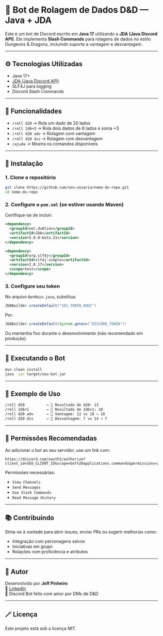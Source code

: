 # 🎲 Bot de Rolagem de Dados D&D — Java + JDA

Este é um bot de Discord escrito em **Java 17** utilizando a **JDA (Java Discord API)**. Ele implementa **Slash Commands** para rolagens de dados no estilo Dungeons & Dragons, incluindo suporte a vantagem e desvantagem.

---

## ⚙️ Tecnologias Utilizadas

- Java 17+
- [JDA (Java Discord API)](https://github.com/DV8FromTheWorld/JDA)
- SLF4J para logging
- Discord Slash Commands

---

## 🚀 Funcionalidades

- `/roll d20` → Rola um dado de 20 lados
- `/roll 2d6+3` → Rola dois dados de 6 lados e soma +3
- `/roll d20 adv` → Rolagem com vantagem
- `/roll d20 dis` → Rolagem com desvantagem
- `/ajuda` → Mostra os comandos disponíveis

---

## 🧩 Instalação

### 1. Clone o repositório

```bash
git clone https://github.com/seu-usuario/nome-do-repo.git
cd nome-do-repo
```

### 2. Configure o `pom.xml` (se estiver usando Maven)

Certifique-se de incluir:

```xml
<dependency>
  <groupId>net.dv8tion</groupId>
  <artifactId>JDA</artifactId>
  <version>5.0.0-beta.21</version>
</dependency>

<dependency>
  <groupId>org.slf4j</groupId>
  <artifactId>slf4j-simple</artifactId>
  <version>2.0.17</version>
  <scope>test</scope>
</dependency>
```

### 3. Configure seu token

No arquivo `BotMain.java`, substitua:

```java
JDABuilder.createDefault("SEU_TOKEN_AQUI")
```

Por:

```java
JDABuilder.createDefault(System.getenv("DISCORD_TOKEN"))
```

Ou mantenha fixo durante o desenvolvimento (não recomendado em produção).

---

## 🧪 Executando o Bot

```bash
mvn clean install
java -jar target/seu-bot.jar
```

---

## 🧠 Exemplo de Uso

```bash
/roll d20          → 🎲 Resultado de d20: 13
/roll 2d6+1        → 🎲 Resultado de 2d6+1: 10
/roll d20 adv      → 🎲 Vantagem: 12 vs 18 → 18
/roll d20 dis      → 🎲 Desvantagem: 7 vs 14 → 7
```

---

## 🔐 Permissões Recomendadas

Ao adicionar o bot ao seu servidor, use um link com:

```
https://discord.com/oauth2/authorize?client_id=SEU_CLIENT_ID&scope=bot%20applications.commands&permissions=274877990912
```

Permissões necessárias:
- `View Channels`
- `Send Messages`
- `Use Slash Commands`
- `Read Message History`

---

## 📚 Contribuindo

Sinta-se à vontade para abrir issues, enviar PRs ou sugerir melhorias como:
- Integração com personagens salvos
- Iniciativas em grupo
- Rolações com proficiência e atributos

---

## 🧙 Autor

Desenvolvido por **Jeff Pinheiro**  
🔗 [LinkedIn](https://www.linkedin.com/in/eijeffpinheiro/)  
🎯 Discord Bot feito com amor por DMs de D&D

---

## 🪄 Licença

Este projeto está sob a licença MIT.
